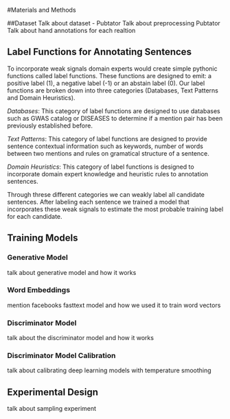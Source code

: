 #Materials and Methods

##Dataset
Talk about dataset - Pubtator
Talk about preprocessing Pubtator
Talk about hand annotations for each realtion

## Label Functions for Annotating Sentences
To incorporate weak signals domain experts would  create simple pythonic functions called label functions.
These functions are designed to emit: a positive label (1), a negative label (-1) 
or an abstain label (0).
Our label functions are broken down into three categories (Databases, Text Patterns and Domain Heuristics).

*Databases*: This category of label functions are designed to use databases such as GWAS catalog or DISEASES to determine if a mention pair has been previously established before.

*Text Patterns*: This category of label functions are designed to provide sentence contextual information such as keywords, number of words between two mentions and rules on gramatical structure of a sentence.

*Domain Heuristics*: This category of label functions is designed to incorporate domain expert knowledge and heuristic rules to annotation sentences.

Through threse different categories we can weakly label all candidate sentences.
After labeling each sentence we trained a model that incorporates these weak signals to estimate the most probable training label for each candidate.

## Training Models
### Generative Model
talk about generative model and how it works
### Word Embeddings
mention facebooks fasttext model and how we used it to train word vectors
### Discriminator Model
talk about the discriminator model and how it works
### Discriminator Model Calibration
talk about calibrating deep learning models with temperature smoothing

## Experimental Design
talk about sampling experiment
